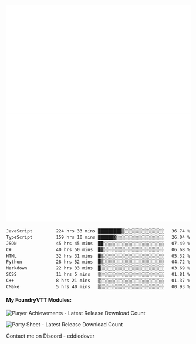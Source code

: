 
![](https://raw.githubusercontent.com/eddiedover/ghstats/master/generated/overview.svg)
![](https://raw.githubusercontent.com/eddiedover/ghstats/master/generated/languages.svg)

<!--START_SECTION:waka-->

```txt
JavaScript         224 hrs 33 mins █████████▒░░░░░░░░░░░░░░░   36.74 %
TypeScript         159 hrs 10 mins ██████▓░░░░░░░░░░░░░░░░░░   26.04 %
JSON               45 hrs 45 mins  ██░░░░░░░░░░░░░░░░░░░░░░░   07.49 %
C#                 40 hrs 50 mins  █▓░░░░░░░░░░░░░░░░░░░░░░░   06.68 %
HTML               32 hrs 31 mins  █▒░░░░░░░░░░░░░░░░░░░░░░░   05.32 %
Python             28 hrs 52 mins  █▒░░░░░░░░░░░░░░░░░░░░░░░   04.72 %
Markdown           22 hrs 33 mins  █░░░░░░░░░░░░░░░░░░░░░░░░   03.69 %
SCSS               11 hrs 5 mins   ▒░░░░░░░░░░░░░░░░░░░░░░░░   01.81 %
C++                8 hrs 21 mins   ▒░░░░░░░░░░░░░░░░░░░░░░░░   01.37 %
CMake              5 hrs 40 mins   ▒░░░░░░░░░░░░░░░░░░░░░░░░   00.93 %
```

<!--END_SECTION:waka-->

#### My FoundryVTT Modules:

  ![Player Achievements - Latest Release Download Count](https://img.shields.io/badge/dynamic/json?label=Player%20Achievements%20-%20Downloads@latest&query=assets%5B1%5D.download_count&url=https%3A%2F%2Fapi.github.com%2Frepos%2FEddieDover%2Ffvtt-player-achievements%2Freleases%2Flatest)

  ![Party Sheet - Latest Release Download Count](https://img.shields.io/badge/dynamic/json?label=Party%20Sheet%20-%20Downloads@latest&query=assets%5B1%5D.download_count&url=https%3A%2F%2Fapi.github.com%2Frepos%2FEddieDover%2Ffvtt-party-sheet%2Freleases%2Flatest)

<a rel="me" href="https://techhub.social/@EddieDover"></a>

Contact me on Discord - eddiedover
